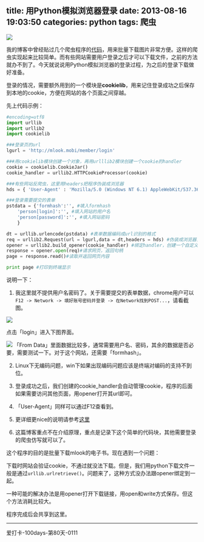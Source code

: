 title: 用Python模拟浏览器登录
date: 2013-08-16 19:03:50
categories: python
tags: 爬虫
---
![](http://www.adafruit.com/adablog/wp-content/uploads/2012/03/index-18.jpg)

我的博客中曾经贴过几个爬虫程序的[代码](http://zipperary.com/categories/python/)，用来批量下载图片非常方便。这样的爬虫实现起来比较简单。而有些网站需要用户登录之后才可以下载文件，之前的方法就办不到了。今天就说说用Python模拟浏览器的登录过程，为之后的登录下载做好准备。

登录的情况，需要额外用到的一个模块是**cookielib**，用来记住登录成功之后保存到本地的cookie，方便在网站的各个页面之间穿越。

<!--more-->

先上代码示例：

```python
#encoding=utf8
import urllib
import urllib2
import cookielib

###登录页的url
lgurl = 'http://mlook.mobi/member/login'

###用cookielib模块创建一个对象，再用urlllib2模块创建一个cookie的handler
cookie = cookielib.CookieJar()
cookie_handler = urllib2.HTTPCookieProcessor(cookie)

###有些网站反爬虫，这里用headers把程序伪装成浏览器
hds = { 'User-Agent' : 'Mozilla/5.0 (Windows NT 6.1) AppleWebKit/537.36 (KHTML, like Gecko) Chrome/28.0.1500.72 Safari/537.36' }  

###登录需要提交的表单
pstdata = {'formhash':'', #填入formhash
	'person[login]':'', #填入网站的用户名
	'person[password]':'', #填入网站密码
	}

dt = urllib.urlencode(pstdata) #表单数据编码成url识别的格式
req = urllib2.Request(url = lgurl,data = dt,headers = hds) #伪装成浏览器，访问该页面，并POST表单数据，这里并没有实际访问，只是创建了一个有该功能的对象
opener = urllib2.build_opener(cookie_handler) #绑定handler，创建一个自定义的opener
response = opener.open(req)#请求网页，返回句柄
page = response.read()#读取并返回网页内容

print page #打印到终端显示
```

说明一下：

1. 我这里就不提供用户名密码了。关于需要提交的表单数据，chrome用户可以`F12 -> Network -> 填好账号密码并登录 -> 在Network找到POST...`，请看截图。
 
 ![](http://ww4.sinaimg.cn/large/5e8cb366jw1e7oseux1hbj20n306xq40.jpg)
 
 点击「login」进入下图界面。

 ![](http://ww2.sinaimg.cn/large/5e8cb366jw1e7osfs2qz2j20hm06x0tz.jpg)
 「From Data」里面数据比较多，通常需要用户名、密码，其余的数据是否必要，需要测试一下。对于这个网站，还需要「formhash」。

2. Linux下无编码问题，win下如果出现编码问题应该是终端对编码的支持不到位。

3. 登录成功之后，我们创建的cookie_handler会自动管理cookie，程序的后面如果需要访问其他页面，用opener打开其url即可。

4. 「User-Agent」同样可以通过F12查看到。

5. 更详细更nice的说明请参考[这里](http://blog.csdn.net/wxg694175346/article/category/1418998)

6. 这篇博客重点不在介绍原理，重点是记录下这个简单的代码块，其他需要登录的爬虫仿写就可以了。

这个程序的目的是批量下载mlook的电子书。现在遇到一个问题：

下载时网站会验证cookie，不通过就没法下载。但是，我们用python下载文件一般是通过`urllib.urlretrieve()`。问题来了，这种方式没办法跟opener绑定到一起。

一种可能的解决办法是用opener打开下载链接，用open和write方式保存。但这个方法消耗比较大。

程序完成后会共享到这里。

---

爱打卡-100days-第80天-0111
